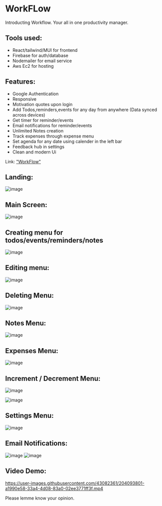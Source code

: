# WorkFLow 

Introducting Workflow. Your all in one productivity manager.

## Tools used:
- React/tailwind/MUI for frontend
- Firebase for auth/database
- Nodemailer for email service
- Aws Ec2 for hosting

## Features:
- Google Authentication
- Responsive
- Motivation quotes upon login
- Add Todos,reminders,events for any day from anywhere (Data synced across devices)
- Get timer for reminder/events
- Email notifications for reminder/events
- Unlimited Notes creation
- Track expenses through expense menu
- Set agenda for any date using calender in the left bar
- Feedback hub in settings
- Clean and modern Ui

Link:
["WorkFlow"](http://workflowonline.in:3000/)

## Landing:

![image](https://user-images.githubusercontent.com/43082361/204093501-91e796bf-b298-499c-86ea-0e369a9a772b.png)


## Main Screen:
![image](https://user-images.githubusercontent.com/43082361/204093565-fbbe5300-3767-424d-9fb4-1e7ef311ab1b.png)
## Creating menu for todos/events/reminders/notes

![image](https://user-images.githubusercontent.com/43082361/204093765-2d1c1a3c-0412-43c5-8726-50c7218fe2a9.png)

## Editing menu:
![image](https://user-images.githubusercontent.com/43082361/204093583-8ac3d3cc-6ffc-4464-9dc7-c4607303a099.png)

## Deleting Menu:
![image](https://user-images.githubusercontent.com/43082361/204093611-3f7fcf02-758a-497d-a476-0babd0cd6011.png)

## Notes Menu:
![image](https://user-images.githubusercontent.com/43082361/204093640-1411f351-b9bb-42d0-9b15-9b35ba7058f4.png)

## Expenses Menu:
![image](https://user-images.githubusercontent.com/43082361/204093667-21bfc6fc-65e0-4ca1-b8fd-c3a80f54444e.png)

## Increment / Decrement Menu:
![image](https://user-images.githubusercontent.com/43082361/204093685-79a55763-e5cd-4aea-a8d4-261dfffe0ca7.png)


![image](https://user-images.githubusercontent.com/43082361/204093698-173887fa-0e6e-415d-948a-c130b5ace31b.png)


## Settings Menu:
![image](https://user-images.githubusercontent.com/43082361/204093720-4bcec7ea-6a0c-4bde-b684-f6b5b62d2c44.png)

## Email Notifications:
![image](https://user-images.githubusercontent.com/43082361/204093850-85317039-d872-4851-93f9-e101bb71737f.png)
![image](https://user-images.githubusercontent.com/43082361/204093856-b9b85878-b3cd-4bfe-bd43-37bc8a1d6930.png)


## Video Demo:


https://user-images.githubusercontent.com/43082361/204093801-a1990e58-33a4-4d08-83a0-02ee3771ff3f.mp4


Please lemme know your opinion.


